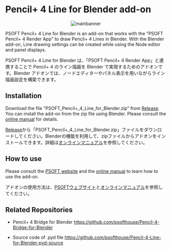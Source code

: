 # Pencil+ 4 Line for Blender add-on

<div align="center">
<img src="https://docs.psoft.co.jp/plb400w/en/4.0.0/img/mainbanner.png" title="mainbanner">
</div>

PSOFT Pencil+ 4 Line for Blender is an add-on that works with the "PSOFT Pencil+ 4 Render App" to draw Pencil+ 4 Lines in Blender. With the Blender add-on, Line drawing settings can be created while using the Node editor and panel displays.

PSOFT Pencil+ 4 Line for Blender は、「PSOFT Pencil+ 4 Render App」と連携することで Pencil+ 4 のライン描画を Blender で実現するためのアドオンです。Blender アドオンでは、ノードエディターやパネル表示を用いながらライン描画設定を構築できます。


## Installation
Download the file "PSOFT_Pencil+_4_Line_for_Blender.zip" from [Release](../../releases/latest). You can install the add-on from the zip file using Blender. Please consult the [online manual](https://docs.psoft.co.jp/plb400w/en/latest/install/install.html) for details.

[Release](../../releases/latest)から「PSOFT_Pencil+_4_Line_for_Blender.zip」ファイルをダウンロードしてください。Blenderの機能を利用して、zipファイルからアドオンをインストールできます。詳細は[オンラインマニュアル](https://docs.psoft.co.jp/plb400w/jp/latest/install/install.html)を参照してください。


## How to use

Please consult the [PSOFT website](https://psoft.co.jp/en/product/pencil/blender/) and the [online manual](https://docs.psoft.co.jp/plb400w/en/latest/index.html) to learn how to use the add-on.

アドオンの使用方法は、[PSOFTウェブサイト](https://psoft.co.jp/jp/product/pencil/blender/)と[オンラインマニュアル](https://docs.psoft.co.jp/plb400w/jp/latest/index.html)を参照してください。


## Related Repositories

- Pencil+ 4 Bridge for Blender
https://github.com/psofthouse/Pencil-4-Bridge-for-Blender

- Source code of .pyd file
https://github.com/psofthouse/Pencil-4-Line-for-Blender-pyd-source